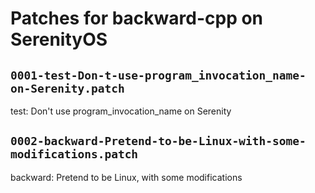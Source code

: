 # Patches for backward-cpp on SerenityOS

## `0001-test-Don-t-use-program_invocation_name-on-Serenity.patch`

test: Don't use program_invocation_name on Serenity


## `0002-backward-Pretend-to-be-Linux-with-some-modifications.patch`

backward: Pretend to be Linux, with some modifications


